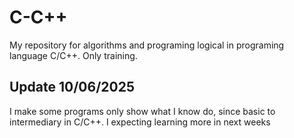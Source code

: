 # C-C++

My repository for algorithms and programing logical in programing language C/C++. Only training.

## Update 10/06/2025

I make some programs only show what I know do, since basic to intermediary in C/C++. I expecting learning more in next weeks